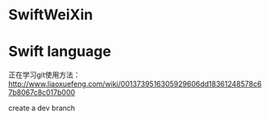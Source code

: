 # SwiftWeiXin
# Swift language
正在学习git使用方法：
http://www.liaoxuefeng.com/wiki/0013739516305929606dd18361248578c67b8067c8c017b000


create a dev branch
